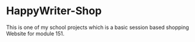 # HappyWriter-Shop
This is one of my school projects which is a basic session based shopping Website for module 151.

